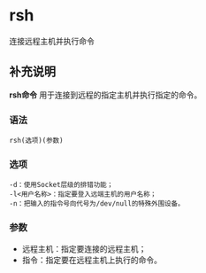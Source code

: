 # rsh

连接远程主机并执行命令

## 补充说明

**rsh命令** 用于连接到远程的指定主机并执行指定的命令。

### 语法

```text
rsh(选项)(参数)
```

### 选项

```text
-d：使用Socket层级的排错功能；
-l<用户名称>：指定要登入远端主机的用户名称；
-n：把输入的指令号向代号为/dev/null的特殊外围设备。
```

### 参数

* 远程主机：指定要连接的远程主机；
* 指令：指定要在远程主机上执行的命令。

